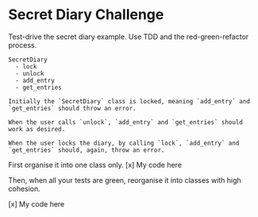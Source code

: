 # Secret Diary Challenge

Test-drive the secret diary example.
Use TDD and the red-green-refactor process.

```
SecretDiary
  - lock
  - unlock
  - add_entry
  - get_entries

Initially the `SecretDiary` class is locked, meaning `add_entry` and `get_entries` should throw an error.

When the user calls `unlock`, `add_entry` and `get_entries` should work as desired.

When the user locks the diary, by calling `lock`, `add_entry` and `get_entries` should, again, throw an error.
```

First organise it into one class only.
[x] My code here

Then, when all your tests are green, reorganise it into classes with high cohesion.

[x] My code here
